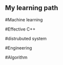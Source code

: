 ## My learning path
#Machine learning

#Effective C++

#distrubuted system

#Engineering

#Algorithm
